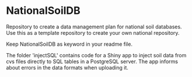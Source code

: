 # NationalSoilDB
Repository to create a data management plan for national soil databases. 
Use this as a template repository to create your own national repository.


Keep NationalSoilDB as keyword in your readme file.

The folder 'injectSQL' contains code for a Shiny app to inject soil data from cvs files directly to SQL tables in a PostgreSQL server. The app informs about errors in the data formats when uploading it. 
